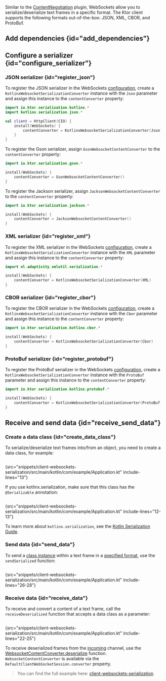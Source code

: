 [//]: # (title: WebSockets serialization)

<show-structure for="chapter" depth="2"/>

<tldr>
<var name="example_name" value="client-websockets-serialization"/>
<include from="lib.topic" element-id="download_example"/>
</tldr>

Similar to the [ContentNegotiation](client-serialization.md) plugin, WebSockets allow you to serialize/deserialize text frames in a specific format. The Ktor client supports the following formats out-of-the-box: JSON, XML, CBOR, and ProtoBuf.

## Add dependencies {id="add_dependencies"}

<include from="server-serialization.md" element-id="add_serialization_dependency"/>

## Configure a serializer {id="configure_serializer"}

### JSON serializer {id="register_json"}

<tabs group="json-libraries">
<tab title="kotlinx.serialization" group-key="kotlinx">

To register the JSON serializer in the WebSockets [configuration](client-websockets.md#install_plugin), create a `KotlinxWebsocketSerializationConverter` instance with the `Json` parameter and assign this instance to the `contentConverter` property:

```kotlin
import io.ktor.serialization.kotlinx.*
import kotlinx.serialization.json.*

val client = HttpClient(CIO) {
    install(WebSockets) {
        contentConverter = KotlinxWebsocketSerializationConverter(Json)
    }
}
```

</tab>
<tab title="Gson" group-key="gson">

To register the Gson serializer, assign `GsonWebsocketContentConverter` to the `contentConverter` property:

```kotlin
import io.ktor.serialization.gson.*

install(WebSockets) {
    contentConverter = GsonWebsocketContentConverter()
}
```


</tab>
<tab title="Jackson" group-key="jackson">

To register the Jackson serializer, assign `JacksonWebsocketContentConverter` to the `contentConverter` property:

```kotlin
import io.ktor.serialization.jackson.*

install(WebSockets) {
    contentConverter = JacksonWebsocketContentConverter()
}
```

</tab>
</tabs>

### XML serializer {id="register_xml"}

To register the XML serializer in the WebSockets [configuration](client-websockets.md#install_plugin), create a `KotlinxWebsocketSerializationConverter` instance with the `XML` parameter and assign this instance to the `contentConverter` property:

```kotlin
import nl.adaptivity.xmlutil.serialization.*

install(WebSockets) {
    contentConverter = KotlinxWebsocketSerializationConverter(XML)
}
```

### CBOR serializer {id="register_cbor"}
To register the CBOR serializer in the WebSockets [configuration](client-websockets.md#install_plugin), create a `KotlinxWebsocketSerializationConverter` instance with the `Cbor` parameter and assign this instance to the `contentConverter` property:

```kotlin
import io.ktor.serialization.kotlinx.cbor.*

install(WebSockets) {
    contentConverter = KotlinxWebsocketSerializationConverter(Cbor)
}
```

### ProtoBuf serializer {id="register_protobuf"}
To register the ProtoBuf serializer in the WebSockets [configuration](client-websockets.md#install_plugin), create a `KotlinxWebsocketSerializationConverter` instance with the `ProtoBuf` parameter and assign this instance to the `contentConverter` property:

```kotlin
import io.ktor.serialization.kotlinx.protobuf.*

install(WebSockets) {
    contentConverter = KotlinxWebsocketSerializationConverter(ProtoBuf)
}
```


## Receive and send data {id="receive_send_data"}
### Create a data class {id="create_data_class"}

To serialize/deserialize text frames into/from an object, you need to create a data class, for example:

```kotlin
```
{src="snippets/client-websockets-serialization/src/main/kotlin/com/example/Application.kt" include-lines="13"}

If you use kotlinx.serialization, make sure that this class has the `@Serializable` annotation:

```kotlin
```
{src="snippets/client-websockets-serialization/src/main/kotlin/com/example/Application.kt" include-lines="12-13"}

To learn more about `kotlinx.serialization`, see the [Kotlin Serialization Guide](https://github.com/Kotlin/kotlinx.serialization/blob/master/docs/serialization-guide.md).

### Send data {id="send_data"}

To send a [class instance](#create_data_class) within a text frame in a [specified format](#configure_serializer), use the `sendSerialized` function:

```kotlin
```
{src="snippets/client-websockets-serialization/src/main/kotlin/com/example/Application.kt" include-lines="26-28"}

### Receive data {id="receive_data"}

To receive and convert a content of a text frame, call the `receiveDeserialized` function that accepts a data class as a parameter:

```kotlin
```
{src="snippets/client-websockets-serialization/src/main/kotlin/com/example/Application.kt" include-lines="22-25"}

To receive deserialized frames from the [incoming](client-websockets.md#api-overview) channel, use the [WebsocketContentConverter.deserialize](https://api.ktor.io/ktor-shared/ktor-serialization/io.ktor.serialization/-websocket-content-converter/deserialize.html) function. `WebsocketContentConverter` is available via the `DefaultClientWebSocketSession.converter` property.

> You can find the full example here: [client-websockets-serialization](https://github.com/ktorio/ktor-documentation/tree/%ktor_version%/codeSnippets/snippets/client-websockets-serialization).
